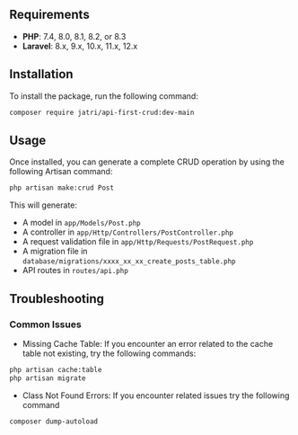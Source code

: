 ## Requirements

- **PHP**: 7.4, 8.0, 8.1, 8.2, or 8.3
- **Laravel**: 8.x, 9.x, 10.x, 11.x, 12.x

## Installation

To install the package, run the following command:

```bash
composer require jatri/api-first-crud:dev-main
```

## Usage

Once installed, you can generate a complete CRUD operation by using the following Artisan command:

```bash
php artisan make:crud Post
```

This will generate:

- A model in `app/Models/Post.php`
- A controller in `app/Http/Controllers/PostController.php`
- A request validation file in `app/Http/Requests/PostRequest.php`
- A migration file in `database/migrations/xxxx_xx_xx_create_posts_table.php`
- API routes in `routes/api.php`


## Troubleshooting
### Common Issues
- Missing Cache Table: If you encounter an error related to the cache table not existing, try the following commands:

```bash
php artisan cache:table
php artisan migrate
```
- Class Not Found Errors: If you encounter related issues try the following command

```bash
composer dump-autoload
```
